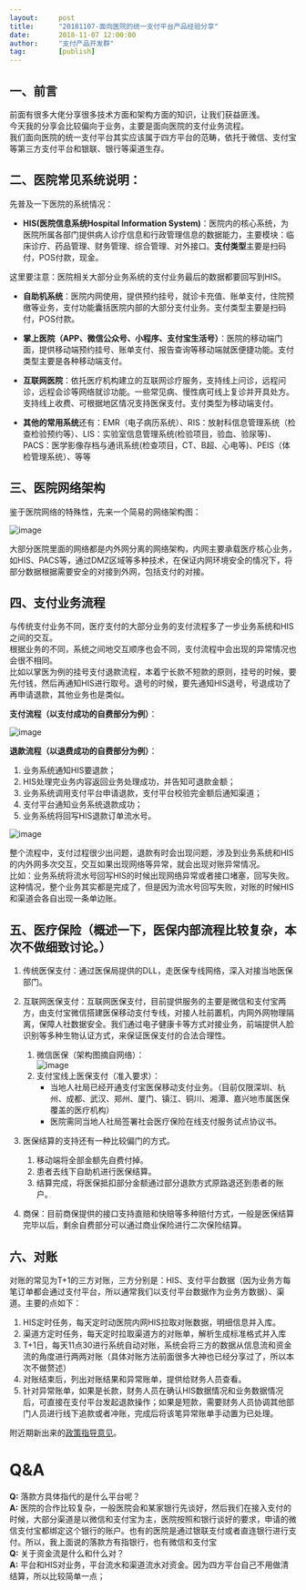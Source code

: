 ```yaml
---  
layout:     post   
title:      "20181107-面向医院的统一支付平台产品经验分享"  
date:       2018-11-07 12:00:00  
author:     "支付产品开发群"  
tag:		[publish] 
---
```


## 一、前言

前面有很多大佬分享很多技术方面和架构方面的知识，让我们获益匪浅。  
今天我的分享会比较偏向于业务，主要是面向医院的支付业务流程。  
我们面向医院的统一支付平台其实应该属于四方平台的范畴，依托于微信、支付宝等第三方支付平台和银联、银行等渠道生存。

## 二、医院常见系统说明：

先普及一下医院的系统情况：

- **HIS(医院信息系统Hospital Information System)**：医院内的核心系统，为医院所属各部门提供病人诊疗信息和行政管理信息的数据能力，主要模块：临床诊疗、药品管理、财务管理、综合管理、对外接口。**支付类型**主要是扫码付，POS付款，现金。

这里要注意：医院相关大部分业务系统的支付业务最后的数据都要回写到HIS。

- **自助机系统**：医院内网使用，提供预约挂号，就诊卡充值、账单支付，住院预缴等业务，支付功能囊括医院内部的大部分支付业务。支付类型主要是扫码付，POS付款。

- **掌上医院（APP、微信公众号、小程序、支付宝生活号）**：医院的移动端门面，提供移动端预约挂号、账单支付、报告查询等移动端就医便捷功能。支付类型主要是各种移动端支付。

- **互联网医院**：依托医疗机构建立的互联网诊疗服务，支持线上问诊，远程问诊，远程会诊等网络就诊功能。一些常见病、慢性病可线上复诊并开具处方。支持线上收费、可根据地区情况支持医保支付。支付类型为移动端支付。

- **其他的常用系统**还有：EMR（电子病历系统）、RIS：放射科信息管理系统（检查检验预约等）、LIS：实验室信息管理系统(检验项目，验血、验尿等)、PACS：医学影像存档与通讯系统(检查项目，CT、B超、心电等)、PEIS（体检管理系统）、等等

## 三、医院网络架构

鉴于医院网络的特殊性，先来一个简易的网络架构图：

![image](http://static.cocolian.cn/img/20181107_192343.png)

大部分医院里面的网络都是内外网分离的网络架构，内网主要承载医疗核心业务，如HIS、PACS等，通过DMZ区域等多种技术，在保证内网环境安全的情况下，将部分数据根据需要安全的对接到外网，包括支付的对接。

## 四、支付业务流程

与传统支付业务不同，医疗支付的大部分业务的支付流程多了一步业务系统和HIS之间的交互。  
根据业务的不同，系统之间地交互顺序也会不同，支付流程中会出现的异常情况也会很不相同。  
比如以掌医为例的挂号支付退款流程，本着宁长款不短款的原则，挂号的时候，要先付钱，然后再通知HIS进行取号。退号的时候，要先通知HIS退号，号退成功了再申请退款，其他业务也是类似。

**支付流程（以支付成功的自费部分为例）**：  

![image](http://static.cocolian.cn/img/20181107_192612.png)

**退款流程（以退费成功的自费部分为例）**：
1. 业务系统通知HIS要退款；
2. HIS处理完业务内容返回业务处理成功，并告知可退款金额；
3. 业务系统调用支付平台申请退款，支付平台校验完金额后通知渠道；
4. 支付平台通知业务系统退款成功；
5. 业务系统将回写HIS退款订单流水号。

![image](http://static.cocolian.cn/img/20181107_192735.png)

整个流程中，支付过程很少出问题，退款有时会出现问题，涉及到业务系统和HIS的内外网多次交互，交互如果出现网络等异常，就会出现对账异常情况。  
比如：业务系统将流水号回写HIS的时候出现网络异常或者接口堵塞，回写失败。这种情况，整个业务其实都是完成了，但是因为流水号回写失败，对账的时候HIS和渠道会各自出现一条单边账。

## 五、医疗保险（概述一下，医保内部流程比较复杂，本次不做细致讨论。）

1. 传统医保支付：通过医保局提供的DLL，走医保专线网络，深入对接当地医保部门。
2. 互联网医保支付：互联网医保支付，目前提供服务的主要是微信和支付宝两方，由支付宝微信搭建医保移动支付专线，对接人社前置机，内网外网物理隔离，保障人社数据安全。我们通过电子健康卡等方式对接业务，前端提供人脸识别等多种生物认证方式，来保证医保支付的合法合理性。

    1. 微信医保（架构图摘自网络）：    
![image](http://static.cocolian.cn/img/20181107_193104.png)    
    2. 支付宝线上医保支付（准入要求）：
       - 当地人社局已经开通支付宝医保移动支付业务。（目前仅限深圳、杭州、成都、武汉、郑州、厦门、镇江、铜川、湘潭、嘉兴地市属医保覆盖的医疗机构）
       - 医院需同当地人社局签署社会医疗保险在线支付服务试点协议书。
3. 医保结算的支持还有一种比较偏门的方式。
    1. 移动端将全部金额先自费付掉。
    2. 患者去线下自助机进行医保结算。
    3. 结算完成，将医保抵扣部分金额通过部分退款方式原路退还到患者的账户。
4. 商保：目前商保提供的接口支持直赔和快赔等多种赔付方式，一般是医保结算完毕以后，剩余自费部分可以通过商业保险进行二次保险结算。

## 六、对账
对账的常见为T+1的三方对账，三方分别是：HIS、支付平台数据（因为业务方每笔订单都会通过支付平台，所以通常我们以支付平台数据作为业务方数据）、渠道。主要的点如下：
1. HIS定时任务，每天定时动医院内网HIS拉取对账数据，明细信息并入库。
2. 渠道方定时任务，每天定时拉取渠道方的对账单，解析生成标准格式并入库
3. T+1日，每天11点30进行系统自动对账，系统会将三方的数据从信息流和资金流的角度进行两两对账（具体对账方法前面很多大神也已经分享过了，所以本次不做赘述）
4. 对账结束后，列出对账结果和异常账单，提供给财务人员查看。
5. 针对异常账单，如果是长款，财务人员在确认HIS数据情况和业务数据情况后，可直接在支付平台发起退款操作；如果是短款，需要财务人员协调其他部门人员进行线下追款或者冲账，完成后将该笔异常账单手动置为已处理。

附近期新出来的[政策指导意见](http://note.youdao.com/groupshare/?token=BC16666FF5324E4998DD358320B7121F&gid=49165967)。


# Q&A
**Q:** 落款方具体指代的是什么平台呢？  
**A:** 医院的合作比较复杂，一般医院会和某家银行先谈好，然后我们在接入支付的时候，大部分渠道是以微信和支付宝为主，医院按照和银行谈好的要求，申请的微信支付宝都绑定这个银行的账户。也有的医院是通过银联支付或者直连银行进行支付。所以，我上面说的落款方有指银行，也有微信和支付宝  
**Q:** 关于资金流是什么和什么对？  
**A:** 平台和HIS对业务，平台流水和渠道流水对资金。因为四方平台自己不用做清结算，所以比较简单一点；